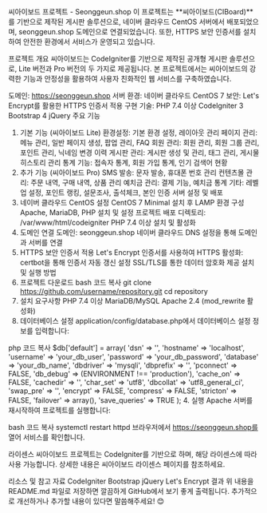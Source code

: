 씨아이보드 프로젝트 - Seonggeun.shop
이 프로젝트는 **씨아이보드(CIBoard)**를 기반으로 제작된 게시판 솔루션으로, 네이버 클라우드 CentOS 서버에서 배포되었으며, seonggeun.shop 도메인으로 연결되었습니다. 또한, HTTPS 보안 인증서를 설치하여 안전한 환경에서 서비스가 운영되고 있습니다.

프로젝트 개요
씨아이보드는 CodeIgniter를 기반으로 제작된 공개형 게시판 솔루션으로, Lite 버전과 Pro 버전의 두 가지로 제공됩니다. 본 프로젝트에서는 씨아이보드의 강력한 기능과 안정성을 활용하여 사용자 친화적인 웹 서비스를 구축하였습니다.

도메인: https://seonggeun.shop
서버 환경: 네이버 클라우드 CentOS 7
보안: Let's Encrypt를 활용한 HTTPS 인증서 적용
구현 기술:
PHP 7.4 이상
CodeIgniter 3
Bootstrap 4
jQuery
주요 기능
1. 기본 기능 (씨아이보드 Lite)
환경설정: 기본 환경 설정, 레이아웃 관리
페이지 관리: 메뉴 관리, 일반 페이지 생성, 팝업 관리, FAQ
회원 관리: 회원 관리, 회원 그룹 관리, 포인트 관리, 닉네임 변경 이력
게시판 관리: 게시판 생성 및 관리, 태그 관리, 게시물 히스토리 관리
통계 기능: 접속자 통계, 회원 가입 통계, 인기 검색어 현황
2. 추가 기능 (씨아이보드 Pro)
SMS 발송: 문자 발송, 휴대폰 번호 관리
컨텐츠몰 관리: 주문 내역, 구매 내역, 상품 관리
예치금 관리: 결제 기능, 예치금 통계
기타: 레벨 업 설정, 포인트 랭킹, 설문조사, 출석체크, 본인 인증
서버 설정 및 배포
1. 네이버 클라우드 CentOS 설정
CentOS 7 Minimal 설치 후 LAMP 환경 구성
Apache, MariaDB, PHP 설치 및 설정
프로젝트 배포 디렉토리: /var/www/html/codeigniter
PHP 7.4 이상 설치 및 활성화
2. 도메인 연결
도메인: seonggeun.shop
네이버 클라우드 DNS 설정을 통해 도메인과 서버를 연결
3. HTTPS 보안 인증서 적용
Let's Encrypt 인증서를 사용하여 HTTPS 활성화:
certbot을 통해 인증서 자동 갱신 설정
SSL/TLS를 통한 데이터 암호화 제공
설치 및 실행 방법
1. 프로젝트 다운로드
bash
코드 복사
git clone https://github.com/username/repository.git
cd repository
2. 설치 요구사항
PHP 7.4 이상
MariaDB/MySQL
Apache 2.4 (mod_rewrite 활성화)
3. 데이터베이스 설정
application/config/database.php에서 데이터베이스 설정 정보를 입력합니다:

php
코드 복사
$db['default'] = array(
    'dsn'   => '',
    'hostname' => 'localhost',
    'username' => 'your_db_user',
    'password' => 'your_db_password',
    'database' => 'your_db_name',
    'dbdriver' => 'mysqli',
    'dbprefix' => '',
    'pconnect' => FALSE,
    'db_debug' => (ENVIRONMENT !== 'production'),
    'cache_on' => FALSE,
    'cachedir' => '',
    'char_set' => 'utf8',
    'dbcollat' => 'utf8_general_ci',
    'swap_pre' => '',
    'encrypt' => FALSE,
    'compress' => FALSE,
    'stricton' => FALSE,
    'failover' => array(),
    'save_queries' => TRUE
);
4. 실행
Apache 서버를 재시작하여 프로젝트를 실행합니다:

bash
코드 복사
systemctl restart httpd
브라우저에서 https://seonggeun.shop를 열어 서비스를 확인합니다.

라이센스
씨아이보드 프로젝트는 CodeIgniter를 기반으로 하며, 해당 라이센스에 따라 사용 가능합니다. 상세한 내용은 씨아이보드 라이센스 페이지를 참조하세요.

리소스 및 참고 자료
CodeIgniter
Bootstrap
jQuery
Let's Encrypt
결과
위 내용을 README.md 파일로 저장하면 깔끔하게 GitHub에서 보기 좋게 출력됩니다. 추가적으로 개선하거나 추가할 내용이 있다면 말씀해주세요! 😊
